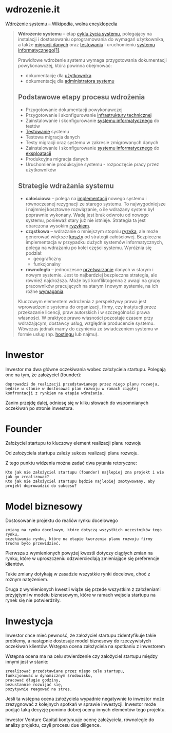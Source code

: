 # wdrozenie.it

[Wdrożenie systemu – Wikipedia, wolna encyklopedia](https://pl.wikipedia.org/wiki/Wdro%C5%BCenie_systemu)

> **Wdrożenie systemu** – etap [cyklu życia systemu](https://pl.wikipedia.org/wiki/Cykl_%C5%BCycia_systemu "Cykl życia systemu"), polegający na instalacji i dostosowaniu oprogramowania do wymagań użytkownika, a także [migracji danych](https://pl.wikipedia.org/wiki/Migracja_danych "Migracja danych") oraz [testowaniu](https://pl.wikipedia.org/wiki/Testowanie_oprogramowania "Testowanie oprogramowania") i uruchomieniu [systemu informatycznego](https://pl.wikipedia.org/wiki/System_informatyczny "System informatyczny")[\[1\]](https://pl.wikipedia.org/wiki/Wdro%C5%BCenie_systemu#cite_note-1).
> 
> Prawidłowe wdrożenie systemu wymaga przygotowania dokumentacji powykonawczej, która powinna obejmować:
> 
> -   dokumentację dla [użytkownika](https://pl.wikipedia.org/wiki/U%C5%BCytkownik_komputera "Użytkownik komputera")
> -   dokumentację dla [administratora systemu](https://pl.wikipedia.org/wiki/Administrator_(informatyka) "Administrator (informatyka)")
> 
> ## Podstawowe etapy procesu wdrożenia
> 
> -   Przygotowanie dokumentacji powykonawczej
> -   Przygotowanie i skonfigurowanie [infrastruktury technicznej](https://pl.wikipedia.org/wiki/Infrastruktura_techniczna "Infrastruktura techniczna")
> -   Zainstalowanie i skonfigurowanie [systemu informatycznego](https://pl.wikipedia.org/wiki/System_informatyczny "System informatyczny") do testów
> -   [Testowanie](https://pl.wikipedia.org/wiki/Testowanie_oprogramowania "Testowanie oprogramowania") systemu
> -   Testowa migracja danych
> -   Testy migracji oraz systemu w zakresie zmigrowanych danych
> -   Zainstalowanie i skonfigurowanie [systemu informatycznego](https://pl.wikipedia.org/wiki/System_informatyczny "System informatyczny") do [eksploatacji](https://pl.wikipedia.org/wiki/Eksploatacja "Eksploatacja")
> -   Produkcyjna migracja danych
> -   Uruchomienie produkcyjne systemu - rozpoczęcie pracy przez użytkowników
> 
> ## Strategie wdrażania systemu
> 
> -   **całościowa** – polega na [implementacji](https://pl.wikipedia.org/wiki/Implementacja_(informatyka) "Implementacja (informatyka)") nowego systemu i równoczesnej rezygnacji ze starego systemu. To najwygodniejsze i najmniej kosztowne rozwiązanie, o ile wdrażany system był poprawnie wykonany. Wadą jest brak odwrotu od nowego systemu, ponieważ stary już nie istnieje. Strategia ta jest obarczona wysokim [ryzykiem](https://pl.wikipedia.org/wiki/Ryzyko "Ryzyko").
> -   **cząstkowa** – wdrażanie o mniejszym stopniu [ryzyka](https://pl.wikipedia.org/wiki/Ryzyko "Ryzyko"), ale może generować większe [koszty](https://pl.wikipedia.org/wiki/Koszt_(ekonomia) "Koszt (ekonomia)") od strategii całościowej. Bezpieczna implementacja w przypadku dużych systemów informatycznych, polega na wdrażaniu po kolei części systemu. Wyróżnia się podział:
>     -   geograficzny
>     -   funkcjonalny
> -   **równoległa** – jednoczesne [przetwarzanie](https://pl.wikipedia.org/wiki/Przetwarzanie_danych "Przetwarzanie danych") danych w starym i nowym systemie. Jest to najbardziej bezpieczna strategia, ale również najdroższa. Może być konfliktogenna z uwagi na grupy pracowników pracujących na starym i nowym systemie, na ich różne [wymagania](https://pl.wikipedia.org/wiki/Wymaganie_(in%C5%BCynieria) "Wymaganie (inżynieria)").
> 
> Kluczowym elementem wdrożenia z perspektywy prawa jest wprowadzenie systemu do organizacji, firmy, czy instytucji przez przekazanie licencji, praw autorskich i w szczególności prawa własności. W praktyce prawo własności pozostaje czasem przy wdrażającym, dostawcy usług, względnie producencie systemu. Wówczas jednak mamy do czynienia ze świadczeniem systemu w formie usług (np. [hostingu](https://pl.wikipedia.org/wiki/Hosting "Hosting") lub najmu).





# Inwestor

Inwestor ma dwa główne oczekiwania wobec założyciela startupu. Polegają one na tym, że założyciel (founder):

    doprowadzi do realizacji przedstawianego przez niego planu rozwoju,
    będzie w stanie w dostosować plan rozwoju w ramach ciągłej konfrontacji z rynkiem na etapie wdrażania. 

Zanim przejdę dalej, odniosę się w kilku słowach do wspomnianych oczekiwań po stronie inwestora.


# Founder

Założyciel startupu to kluczowy element realizacji planu rozwoju

Od założyciela startupu zależy sukces realizacji planu rozwoju. 

Z tego punktu widzenia można zadać dwa pytania retoryczne:

    Kto jak nie założyciel startupu (founder) najlepiej zna projekt i wie jak go zrealizować?
    Kto jak nie założyciel startupu będzie najlepiej zmotywowany, aby projekt doprowadzić do sukcesu?

# Model biznesowy

Dostosowanie projektu do realiów rynku docelowego

    zmiany na rynku docelowym, które dotyczą wszystkich uczestników tego rynku,
    oczekiwania rynku, które na etapie tworzenia planu rozwoju firmy trudno było przewidzieć.

Pierwsza z wymienionych powyżej kwestii dotyczy ciągłych zmian na rynku, które w uproszczeniu odzwierciedlają zmieniające się preferencje klientów.

Takie zmiany dotykają w zasadzie wszystkie rynki docelowe, choć z rożnym natężeniem.

Druga z wymienionych kwestii wiąże się przede wszystkim z założeniami przyjętymi w modelu biznesowym, które w ramach wejścia startupu na rynek się nie potwierdziły.

# Inwestycja

Inwestor chce mieć pewność, że założyciel startupu zidentyfikuje takie problemy, a następnie dostosuje model biznesowy do rzeczywistych oczekiwań klientów.
Wstępna ocena założyciela na spotkaniu z inwestorem

Wstępna ocena ma na celu stwierdzenie czy założyciel startupu między innymi jest w stanie:

    zrealizować przedstawiane przez niego cele startupu,
    funkcjonować w dynamicznym środowisku,
    pracować długie godziny,
    bezustannie rozwijać się,
    pozytywnie reagować na stres.

Jeśli ta wstępna ocena założyciela wypadnie negatywnie to inwestor może zrezygnować z kolejnych spotkań w sprawie inwestycji. Inwestor może podjąć taką decyzję pomimo dobrej oceny innych elementów tego projektu.

Inwestor Venture Capital kontynuuje ocenę założyciela, równolegle do analizy projektu, czyli procesu due diligence.

